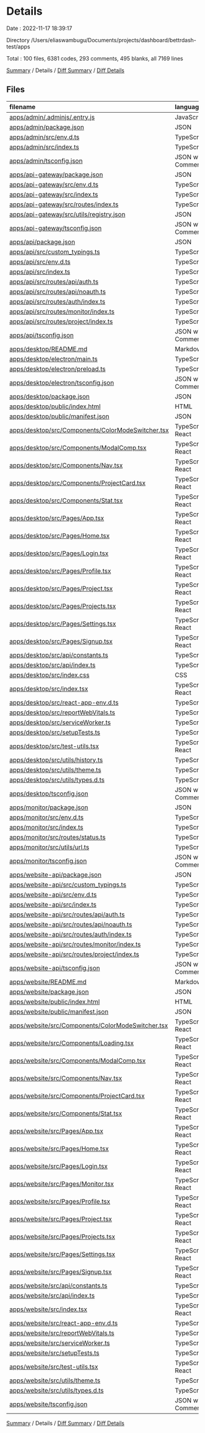 # Details

Date : 2022-11-17 18:39:17

Directory /Users/eliaswambugu/Documents/projects/dashboard/bettrdash-test/apps

Total : 100 files,  6381 codes, 293 comments, 495 blanks, all 7169 lines

[Summary](results.md) / Details / [Diff Summary](diff.md) / [Diff Details](diff-details.md)

## Files
| filename | language | code | comment | blank | total |
| :--- | :--- | ---: | ---: | ---: | ---: |
| [apps/admin/.adminjs/.entry.js](/apps/admin/.adminjs/.entry.js) | JavaScript | 1 | 0 | 1 | 2 |
| [apps/admin/package.json](/apps/admin/package.json) | JSON | 26 | 0 | 1 | 27 |
| [apps/admin/src/env.d.ts](/apps/admin/src/env.d.ts) | TypeScript | 6 | 0 | 0 | 6 |
| [apps/admin/src/index.ts](/apps/admin/src/index.ts) | TypeScript | 75 | 0 | 10 | 85 |
| [apps/admin/tsconfig.json](/apps/admin/tsconfig.json) | JSON with Comments | 8 | 0 | 0 | 8 |
| [apps/api-gateway/package.json](/apps/api-gateway/package.json) | JSON | 30 | 0 | 1 | 31 |
| [apps/api-gateway/src/env.d.ts](/apps/api-gateway/src/env.d.ts) | TypeScript | 5 | 0 | 0 | 5 |
| [apps/api-gateway/src/index.ts](/apps/api-gateway/src/index.ts) | TypeScript | 20 | 0 | 3 | 23 |
| [apps/api-gateway/src/routes/index.ts](/apps/api-gateway/src/routes/index.ts) | TypeScript | 0 | 36 | 5 | 41 |
| [apps/api-gateway/src/utils/registry.json](/apps/api-gateway/src/utils/registry.json) | JSON | 14 | 0 | 1 | 15 |
| [apps/api-gateway/tsconfig.json](/apps/api-gateway/tsconfig.json) | JSON with Comments | 8 | 0 | 1 | 9 |
| [apps/api/package.json](/apps/api/package.json) | JSON | 45 | 0 | 1 | 46 |
| [apps/api/src/custom_typings.ts](/apps/api/src/custom_typings.ts) | TypeScript | 10 | 0 | 0 | 10 |
| [apps/api/src/env.d.ts](/apps/api/src/env.d.ts) | TypeScript | 7 | 0 | 0 | 7 |
| [apps/api/src/index.ts](/apps/api/src/index.ts) | TypeScript | 58 | 7 | 15 | 80 |
| [apps/api/src/routes/api/auth.ts](/apps/api/src/routes/api/auth.ts) | TypeScript | 83 | 5 | 10 | 98 |
| [apps/api/src/routes/api/noauth.ts](/apps/api/src/routes/api/noauth.ts) | TypeScript | 75 | 0 | 5 | 80 |
| [apps/api/src/routes/auth/index.ts](/apps/api/src/routes/auth/index.ts) | TypeScript | 168 | 14 | 9 | 191 |
| [apps/api/src/routes/monitor/index.ts](/apps/api/src/routes/monitor/index.ts) | TypeScript | 30 | 0 | 6 | 36 |
| [apps/api/src/routes/project/index.ts](/apps/api/src/routes/project/index.ts) | TypeScript | 142 | 5 | 8 | 155 |
| [apps/api/tsconfig.json](/apps/api/tsconfig.json) | JSON with Comments | 8 | 0 | 0 | 8 |
| [apps/desktop/README.md](/apps/desktop/README.md) | Markdown | 40 | 0 | 20 | 60 |
| [apps/desktop/electron/main.ts](/apps/desktop/electron/main.ts) | TypeScript | 46 | 8 | 5 | 59 |
| [apps/desktop/electron/preload.ts](/apps/desktop/electron/preload.ts) | TypeScript | 1 | 0 | 0 | 1 |
| [apps/desktop/electron/tsconfig.json](/apps/desktop/electron/tsconfig.json) | JSON with Comments | 14 | 0 | 0 | 14 |
| [apps/desktop/package.json](/apps/desktop/package.json) | JSON | 85 | 0 | 1 | 86 |
| [apps/desktop/public/index.html](/apps/desktop/public/index.html) | HTML | 18 | 25 | 1 | 44 |
| [apps/desktop/public/manifest.json](/apps/desktop/public/manifest.json) | JSON | 25 | 0 | 1 | 26 |
| [apps/desktop/src/Components/ColorModeSwitcher.tsx](/apps/desktop/src/Components/ColorModeSwitcher.tsx) | TypeScript React | 27 | 0 | 4 | 31 |
| [apps/desktop/src/Components/ModalComp.tsx](/apps/desktop/src/Components/ModalComp.tsx) | TypeScript React | 42 | 0 | 4 | 46 |
| [apps/desktop/src/Components/Nav.tsx](/apps/desktop/src/Components/Nav.tsx) | TypeScript React | 250 | 11 | 11 | 272 |
| [apps/desktop/src/Components/ProjectCard.tsx](/apps/desktop/src/Components/ProjectCard.tsx) | TypeScript React | 89 | 0 | 5 | 94 |
| [apps/desktop/src/Components/Stat.tsx](/apps/desktop/src/Components/Stat.tsx) | TypeScript React | 17 | 0 | 4 | 21 |
| [apps/desktop/src/Pages/App.tsx](/apps/desktop/src/Pages/App.tsx) | TypeScript React | 30 | 0 | 9 | 39 |
| [apps/desktop/src/Pages/Home.tsx](/apps/desktop/src/Pages/Home.tsx) | TypeScript React | 15 | 0 | 3 | 18 |
| [apps/desktop/src/Pages/Login.tsx](/apps/desktop/src/Pages/Login.tsx) | TypeScript React | 138 | 0 | 5 | 143 |
| [apps/desktop/src/Pages/Profile.tsx](/apps/desktop/src/Pages/Profile.tsx) | TypeScript React | 219 | 0 | 3 | 222 |
| [apps/desktop/src/Pages/Project.tsx](/apps/desktop/src/Pages/Project.tsx) | TypeScript React | 315 | 0 | 18 | 333 |
| [apps/desktop/src/Pages/Projects.tsx](/apps/desktop/src/Pages/Projects.tsx) | TypeScript React | 221 | 3 | 11 | 235 |
| [apps/desktop/src/Pages/Settings.tsx](/apps/desktop/src/Pages/Settings.tsx) | TypeScript React | 192 | 12 | 14 | 218 |
| [apps/desktop/src/Pages/Signup.tsx](/apps/desktop/src/Pages/Signup.tsx) | TypeScript React | 316 | 0 | 7 | 323 |
| [apps/desktop/src/api/constants.ts](/apps/desktop/src/api/constants.ts) | TypeScript | 1 | 0 | 1 | 2 |
| [apps/desktop/src/api/index.ts](/apps/desktop/src/api/index.ts) | TypeScript | 55 | 0 | 11 | 66 |
| [apps/desktop/src/index.css](/apps/desktop/src/index.css) | CSS | 15 | 0 | 4 | 19 |
| [apps/desktop/src/index.tsx](/apps/desktop/src/index.tsx) | TypeScript React | 42 | 6 | 3 | 51 |
| [apps/desktop/src/react-app-env.d.ts](/apps/desktop/src/react-app-env.d.ts) | TypeScript | 0 | 1 | 1 | 2 |
| [apps/desktop/src/reportWebVitals.ts](/apps/desktop/src/reportWebVitals.ts) | TypeScript | 13 | 0 | 3 | 16 |
| [apps/desktop/src/serviceWorker.ts](/apps/desktop/src/serviceWorker.ts) | TypeScript | 102 | 31 | 14 | 147 |
| [apps/desktop/src/setupTests.ts](/apps/desktop/src/setupTests.ts) | TypeScript | 1 | 4 | 1 | 6 |
| [apps/desktop/src/test-utils.tsx](/apps/desktop/src/test-utils.tsx) | TypeScript React | 9 | 0 | 4 | 13 |
| [apps/desktop/src/utils/history.ts](/apps/desktop/src/utils/history.ts) | TypeScript | 2 | 0 | 0 | 2 |
| [apps/desktop/src/utils/theme.ts](/apps/desktop/src/utils/theme.ts) | TypeScript | 7 | 2 | 4 | 13 |
| [apps/desktop/src/utils/types.d.ts](/apps/desktop/src/utils/types.d.ts) | TypeScript | 17 | 0 | 2 | 19 |
| [apps/desktop/tsconfig.json](/apps/desktop/tsconfig.json) | JSON with Comments | 5 | 0 | 0 | 5 |
| [apps/monitor/package.json](/apps/monitor/package.json) | JSON | 29 | 0 | 1 | 30 |
| [apps/monitor/src/env.d.ts](/apps/monitor/src/env.d.ts) | TypeScript | 5 | 0 | 0 | 5 |
| [apps/monitor/src/index.ts](/apps/monitor/src/index.ts) | TypeScript | 85 | 2 | 6 | 93 |
| [apps/monitor/src/routes/status.ts](/apps/monitor/src/routes/status.ts) | TypeScript | 17 | 0 | 4 | 21 |
| [apps/monitor/src/utils/url.ts](/apps/monitor/src/utils/url.ts) | TypeScript | 9 | 0 | 2 | 11 |
| [apps/monitor/tsconfig.json](/apps/monitor/tsconfig.json) | JSON with Comments | 8 | 0 | 1 | 9 |
| [apps/website-api/package.json](/apps/website-api/package.json) | JSON | 45 | 0 | 1 | 46 |
| [apps/website-api/src/custom_typings.ts](/apps/website-api/src/custom_typings.ts) | TypeScript | 10 | 0 | 0 | 10 |
| [apps/website-api/src/env.d.ts](/apps/website-api/src/env.d.ts) | TypeScript | 7 | 0 | 0 | 7 |
| [apps/website-api/src/index.ts](/apps/website-api/src/index.ts) | TypeScript | 74 | 7 | 15 | 96 |
| [apps/website-api/src/routes/api/auth.ts](/apps/website-api/src/routes/api/auth.ts) | TypeScript | 83 | 5 | 10 | 98 |
| [apps/website-api/src/routes/api/noauth.ts](/apps/website-api/src/routes/api/noauth.ts) | TypeScript | 75 | 0 | 5 | 80 |
| [apps/website-api/src/routes/auth/index.ts](/apps/website-api/src/routes/auth/index.ts) | TypeScript | 168 | 14 | 9 | 191 |
| [apps/website-api/src/routes/monitor/index.ts](/apps/website-api/src/routes/monitor/index.ts) | TypeScript | 30 | 0 | 6 | 36 |
| [apps/website-api/src/routes/project/index.ts](/apps/website-api/src/routes/project/index.ts) | TypeScript | 142 | 5 | 8 | 155 |
| [apps/website-api/tsconfig.json](/apps/website-api/tsconfig.json) | JSON with Comments | 8 | 0 | 0 | 8 |
| [apps/website/README.md](/apps/website/README.md) | Markdown | 40 | 0 | 20 | 60 |
| [apps/website/package.json](/apps/website/package.json) | JSON | 55 | 0 | 1 | 56 |
| [apps/website/public/index.html](/apps/website/public/index.html) | HTML | 18 | 25 | 1 | 44 |
| [apps/website/public/manifest.json](/apps/website/public/manifest.json) | JSON | 25 | 0 | 1 | 26 |
| [apps/website/src/Components/ColorModeSwitcher.tsx](/apps/website/src/Components/ColorModeSwitcher.tsx) | TypeScript React | 27 | 0 | 4 | 31 |
| [apps/website/src/Components/Loading.tsx](/apps/website/src/Components/Loading.tsx) | TypeScript React | 23 | 0 | 3 | 26 |
| [apps/website/src/Components/ModalComp.tsx](/apps/website/src/Components/ModalComp.tsx) | TypeScript React | 42 | 0 | 4 | 46 |
| [apps/website/src/Components/Nav.tsx](/apps/website/src/Components/Nav.tsx) | TypeScript React | 251 | 12 | 12 | 275 |
| [apps/website/src/Components/ProjectCard.tsx](/apps/website/src/Components/ProjectCard.tsx) | TypeScript React | 93 | 0 | 5 | 98 |
| [apps/website/src/Components/Stat.tsx](/apps/website/src/Components/Stat.tsx) | TypeScript React | 17 | 0 | 4 | 21 |
| [apps/website/src/Pages/App.tsx](/apps/website/src/Pages/App.tsx) | TypeScript React | 36 | 0 | 9 | 45 |
| [apps/website/src/Pages/Home.tsx](/apps/website/src/Pages/Home.tsx) | TypeScript React | 15 | 0 | 3 | 18 |
| [apps/website/src/Pages/Login.tsx](/apps/website/src/Pages/Login.tsx) | TypeScript React | 140 | 0 | 6 | 146 |
| [apps/website/src/Pages/Monitor.tsx](/apps/website/src/Pages/Monitor.tsx) | TypeScript React | 92 | 0 | 8 | 100 |
| [apps/website/src/Pages/Profile.tsx](/apps/website/src/Pages/Profile.tsx) | TypeScript React | 219 | 0 | 3 | 222 |
| [apps/website/src/Pages/Project.tsx](/apps/website/src/Pages/Project.tsx) | TypeScript React | 292 | 0 | 14 | 306 |
| [apps/website/src/Pages/Projects.tsx](/apps/website/src/Pages/Projects.tsx) | TypeScript React | 231 | 6 | 11 | 248 |
| [apps/website/src/Pages/Settings.tsx](/apps/website/src/Pages/Settings.tsx) | TypeScript React | 202 | 0 | 12 | 214 |
| [apps/website/src/Pages/Signup.tsx](/apps/website/src/Pages/Signup.tsx) | TypeScript React | 312 | 0 | 7 | 319 |
| [apps/website/src/api/constants.ts](/apps/website/src/api/constants.ts) | TypeScript | 4 | 0 | 1 | 5 |
| [apps/website/src/api/index.ts](/apps/website/src/api/index.ts) | TypeScript | 59 | 0 | 12 | 71 |
| [apps/website/src/index.tsx](/apps/website/src/index.tsx) | TypeScript React | 50 | 9 | 6 | 65 |
| [apps/website/src/react-app-env.d.ts](/apps/website/src/react-app-env.d.ts) | TypeScript | 0 | 1 | 1 | 2 |
| [apps/website/src/reportWebVitals.ts](/apps/website/src/reportWebVitals.ts) | TypeScript | 13 | 0 | 3 | 16 |
| [apps/website/src/serviceWorker.ts](/apps/website/src/serviceWorker.ts) | TypeScript | 102 | 31 | 14 | 147 |
| [apps/website/src/setupTests.ts](/apps/website/src/setupTests.ts) | TypeScript | 1 | 4 | 1 | 6 |
| [apps/website/src/test-utils.tsx](/apps/website/src/test-utils.tsx) | TypeScript React | 9 | 0 | 4 | 13 |
| [apps/website/src/utils/theme.ts](/apps/website/src/utils/theme.ts) | TypeScript | 7 | 2 | 4 | 13 |
| [apps/website/src/utils/types.d.ts](/apps/website/src/utils/types.d.ts) | TypeScript | 18 | 0 | 2 | 20 |
| [apps/website/tsconfig.json](/apps/website/tsconfig.json) | JSON with Comments | 5 | 0 | 0 | 5 |

[Summary](results.md) / Details / [Diff Summary](diff.md) / [Diff Details](diff-details.md)
